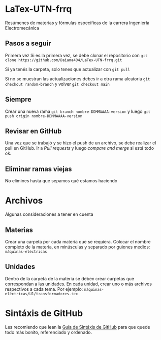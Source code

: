 # LaTex-UTN-frrq
Resúmenes de materias y fórmulas específicas de la carrera Ingeniería Electromecánica
## Pasos a seguir
Primera vez
Si es la primera vez, se debe clonar el repositorio con `git clone https://github.com/Daiana404/LaTex-UTN-frrq.git`


Si ya tenés la carpeta, solo tenes que actualizar con `git pull`


Si no se muestran las actualizaciones debes ir a otra rama aleatoria `git checkout random-branch` y volver `git checkout main`


## Siempre
Crear una nueva rama `git branch nombre-DDMMAAAA-version` y luego `git push origin nombre-DDMMAAAA-version`

## Revisar en GitHub
Una vez que se trabajó y se hizo el push de un archivo, se debe realizar el pull en GitHub. Ir a *Pull requests* y luego *compare and merge* si está todo ok.

## Eliminar ramas viejas
No elimines hasta que sepamos qué estamos haciendo

# Archivos
Algunas consideraciones a tener en cuenta

## Materias
Crear una carpeta por cada materia que se requiera. Colocar el nombre completo de la materia, en minúsculas y separado por guiones medios: `máquinas-eléctricas`

## Unidades
Dentro de la carpeta de la materia se deben crear carpetas que correspondan a las unidades. En cada unidad, crear uno o más archivos respectivos a cada tema. Por ejemplo:
`máquinas-eléctricas/U1/transformadores.tex`

# Sintáxis de GitHub
Les recomiendo que lean la [Guía de Sintáxis de GitHub](https://docs.github.com/es/get-started/writing-on-github/getting-started-with-writing-and-formatting-on-github/basic-writing-and-formatting-syntax) para que quede todo más bonito, referenciado y ordenado.
